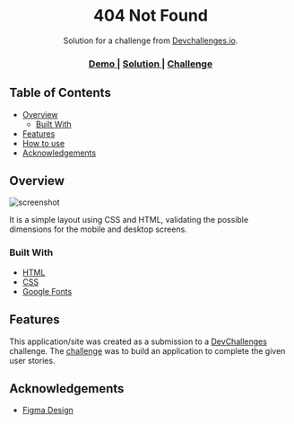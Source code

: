 <!-- Please update value in the {}  -->

<h1 align="center">404 Not Found</h1>

<div align="center">
   Solution for a challenge from  <a href="http://devchallenges.io" target="_blank">Devchallenges.io</a>.
</div>

<div align="center">
  <h3>
    <a href="https://distracted-murdock-95029c.netlify.app">
      Demo
    </a>
    <span> | </span>
    <a href="https://github.com/gDevCR/Challenges/tree/main/404-not-found">
      Solution
    </a>
    <span> | </span>
    <a href="https://devchallenges.io/challenges/wBunSb7FPrIepJZAg0sY">
      Challenge
    </a>
  </h3>
</div>

<!-- TABLE OF CONTENTS -->

## Table of Contents

- [Overview](#overview)
  - [Built With](#built-with)
- [Features](#features)
- [How to use](#how-to-use)
- [Acknowledgements](#acknowledgements)

<!-- OVERVIEW -->

## Overview

![screenshot](https://res.cloudinary.com/drq0ppqcl/image/upload/v1646528904/demo/404_Challenge_dneor8.png)

It is a simple layout using CSS and HTML, validating the possible dimensions for the mobile and desktop screens.

### Built With

<!-- This section should list any major frameworks that you built your project using. Here are a few examples.-->

- [HTML](https://www.w3schools.com/html)
- [CSS](https://www.w3schools.com/css/default.asp)
- [Google Fonts](https://fonts.google.com)

## Features

<!-- List the features of your application or follow the template. Don't share the figma file here :) -->

This application/site was created as a submission to a [DevChallenges](https://devchallenges.io/challenges) challenge. The [challenge](https://devchallenges.io/challenges/wBunSb7FPrIepJZAg0sY) was to build an application to complete the given user stories.

## Acknowledgements

<!-- This section should list any articles or add-ons/plugins that helps you to complete the project. This is optional but it will help you in the future. For example -->

- [Figma Design](https://www.figma.com/file/QeKWLNhB13zDjJzqR22TKE/404-page-challenge?node-id=0%3A1)
